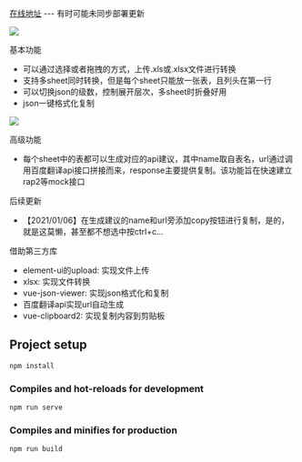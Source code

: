 [在线地址](http://wallenwang.gitee.io/excel2json-online/) --- 有时可能未同步部署更新

![](https://blog-picture-wallen.oss-cn-hangzhou.aliyuncs.com/2020/12/30/pic1.png)

基本功能
+ 可以通过选择或者拖拽的方式，上传.xls或.xlsx文件进行转换
+ 支持多sheet同时转换，但是每个sheet只能放一张表，且列头在第一行
+ 可以切换json的级数，控制展开层次，多sheet时折叠好用
+ json一键格式化复制


![](https://blog-picture-wallen.oss-cn-hangzhou.aliyuncs.com/2021/01/06/20210106223605.png)

高级功能
+ 每个sheet中的表都可以生成对应的api建议，其中name取自表名，url通过调用百度翻译api接口拼接而来，response主要提供复制。该功能旨在快速建立rap2等mock接口

后续更新
+ 【2021/01/06】在生成建议的name和url旁添加copy按钮进行复制，是的，就是这莫懒，甚至都不想选中按ctrl+c...

借助第三方库
+ element-ui的upload: 实现文件上传
+ xlsx: 实现文件转换
+ vue-json-viewer: 实现json格式化和复制
+ 百度翻译api实现url自动生成
+ vue-clipboard2: 实现复制内容到剪贴板


## Project setup
```
npm install
```

### Compiles and hot-reloads for development
```
npm run serve
```

### Compiles and minifies for production
```
npm run build
```

